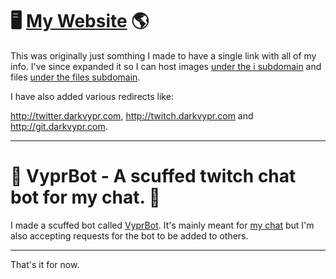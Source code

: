 # 🖥️ [My Website](https://darkvypr.com) 🌎

This was originally just somthing I made to have a single link with all of my info. I've since expanded it so I can host images [under the i subdomain](https://i.darkvypr.com) and files [under the files subdomain](https://files.darkvypr.com). 

I have also added various redirects like:


http://twitter.darkvypr.com, http://twitch.darkvypr.com and http://git.darkvypr.com.

---

# 🤖 VyprBot - A scuffed twitch chat bot for my chat. 🤖


I made a scuffed bot called [VyprBot](https://www.twitch.tv/vyprbot). It's mainly meant for [my chat](https://www.twitch.tv/popout/darkvypr/chat?popout=) but I'm also accepting requests for the bot to be added to others.

---

That's it for now.
